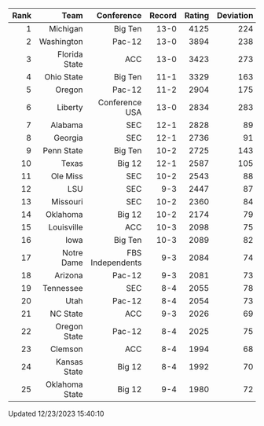 | Rank  | Team                 | Conference           | Record   | Rating | Deviation |
| ---:  | ---:                 | ---:                 | ---:     | ---:   | ---:      |
| 1     | Michigan             | Big Ten              | 13-0     | 4125   | 224       |
| 2     | Washington           | Pac-12               | 13-0     | 3894   | 238       |
| 3     | Florida State        | ACC                  | 13-0     | 3423   | 273       |
| 4     | Ohio State           | Big Ten              | 11-1     | 3329   | 163       |
| 5     | Oregon               | Pac-12               | 11-2     | 2904   | 175       |
| 6     | Liberty              | Conference USA       | 13-0     | 2834   | 283       |
| 7     | Alabama              | SEC                  | 12-1     | 2828   | 89        |
| 8     | Georgia              | SEC                  | 12-1     | 2736   | 91        |
| 9     | Penn State           | Big Ten              | 10-2     | 2725   | 143       |
| 10    | Texas                | Big 12               | 12-1     | 2587   | 105       |
| 11    | Ole Miss             | SEC                  | 10-2     | 2543   | 88        |
| 12    | LSU                  | SEC                  | 9-3      | 2447   | 87        |
| 13    | Missouri             | SEC                  | 10-2     | 2360   | 84        |
| 14    | Oklahoma             | Big 12               | 10-2     | 2174   | 79        |
| 15    | Louisville           | ACC                  | 10-3     | 2098   | 75        |
| 16    | Iowa                 | Big Ten              | 10-3     | 2089   | 82        |
| 17    | Notre Dame           | FBS Independents     | 9-3      | 2084   | 74        |
| 18    | Arizona              | Pac-12               | 9-3      | 2081   | 73        |
| 19    | Tennessee            | SEC                  | 8-4      | 2055   | 78        |
| 20    | Utah                 | Pac-12               | 8-4      | 2054   | 73        |
| 21    | NC State             | ACC                  | 9-3      | 2026   | 69        |
| 22    | Oregon State         | Pac-12               | 8-4      | 2025   | 75        |
| 23    | Clemson              | ACC                  | 8-4      | 1994   | 68        |
| 24    | Kansas State         | Big 12               | 8-4      | 1992   | 70        |
| 25    | Oklahoma State       | Big 12               | 9-4      | 1980   | 72        |

Updated 12/23/2023 15:40:10
